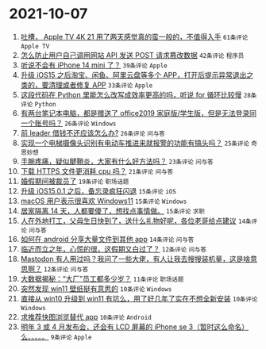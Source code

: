 # 2021-10-07

1. [吐槽， Apple TV 4K 21 用了两天感觉真的蛮一般的，不值得入手](https://www.v2ex.com/t/806189) `61条评论` `Apple TV`
1. [怎么防止用户自己调用网站 API 发送 POST 请求篡改数据](https://www.v2ex.com/t/806211) `42条评论` `程序员`
1. [听说不会有 iPhone 14 mini 了？](https://www.v2ex.com/t/806210) `39条评论` `Apple`
1. [升级 iOS15 之后淘宝、闲鱼、阿里云盘等多个 APP，打开后提示异常退出之类的，要清理或者修复 APP](https://www.v2ex.com/t/806185) `33条评论` `Apple`
1. [这段代码在 Python 里能怎么改写成效率更高的吗，听说 for 循环比较慢](https://www.v2ex.com/t/806172) `28条评论` `Python`
1. [有两台笔记本电脑，都是赠送了 office2019 家庭版/学生版，但是无法登录同一个账号吗？](https://www.v2ex.com/t/806176) `26条评论` `Windows`
1. [前 leader 借钱不还应该怎么办?](https://www.v2ex.com/t/806212) `26条评论` `问与答`
1. [实现一个电梯摄像头识别有电动车推进来就报警的功能有搞头吗？](https://www.v2ex.com/t/806220) `25条评论` `奇思妙想`
1. [手腕疼痛，疑似腱鞘炎，大家有什么好方法吗？](https://www.v2ex.com/t/806191) `23条评论` `问与答`
1. [下载 HTTPS 文件更消耗 cpu 吗？](https://www.v2ex.com/t/806236) `21条评论` `问与答`
1. [婚假期间被裁员了](https://www.v2ex.com/t/806270) `19条评论` `职场话题`
1. [升级 iOS15.0.1 之后，备忘录疯狂闪退](https://www.v2ex.com/t/806249) `15条评论` `iOS`
1. [macOS 用户表示很喜欢 Windows11](https://www.v2ex.com/t/806201) `15条评论` `Windows`
1. [居家隔离 14 天，人都要傻了，想找点事情做。](https://www.v2ex.com/t/806171) `15条评论` `求职`
1. [人在外地打工，父母生日快到了，送什么礼物好呢，各位老哥给点建议](https://www.v2ex.com/t/806264) `14条评论` `问与答`
1. [如何在 android 分享大量文件到其他 app](https://www.v2ex.com/t/806194) `14条评论` `问与答`
1. [临近而立之年，心慌的很，这假期又白过了？](https://www.v2ex.com/t/806276) `12条评论` `问与答`
1. [Mastodon 有人用过吗？我问了一些大佬，有人让我去搜搜装机量，这是啥意思啊？](https://www.v2ex.com/t/806246) `12条评论` `问与答`
1. [大数据揭秘：“大厂”员工都多少岁？](https://www.v2ex.com/t/806215) `11条评论` `职场话题`
1. [突然发现 win11 壁纸挺有意思的](https://www.v2ex.com/t/806255) `10条评论` `Windows`
1. [直接从 win10 升级到 win11 有坑么，用了好几年了实在不想全新安装](https://www.v2ex.com/t/806248) `10条评论` `Windows`
1. [求推荐快图浏览替代 app](https://www.v2ex.com/t/806208) `10条评论` `Android`
1. [明年 3 或 4 月发布会，还会有 LCD 屏幕的 iPhone se 3（暂时这么命名）么。。。。。](https://www.v2ex.com/t/806283) `9条评论` `Apple`
